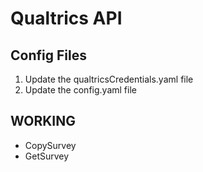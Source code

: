 # Qualtrics API

## Config Files

1.  Update the qualtricsCredentials.yaml file
2.  Update the config.yaml file

## WORKING

-   CopySurvey
-   GetSurvey
